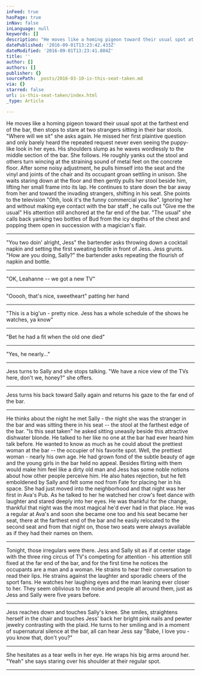 ```yaml
---
inFeed: true
hasPage: true
inNav: false
inLanguage: null
keywords: []
description: "He moves like a homing pigeon toward their usual spot at the farthest end of the bar, then stops to stare at two strangers sitting in their bar stools.\_ \"Where will we sit\" she asks again.\_ He missed her first plaintive question and only barely heard the repeated request never even seeing the puppy-like look in her eyes.\_ His shoulders slump as he waves wordlessly to the middle section of the bar.\_ She follows.\_ He roughly yanks out the stool and others turn wincing at the straining sound of metal feet on the concrete floor.\_ After some noisy adjustment, he pulls himself into the seat and the vinyl and joints of the chair and its occupant groan settling in unison.\_ She waits staring down at the floor and then gently pulls her stool beside him, lifting her small frame into its lap.\_ He continues to stare down the bar away from her and toward the invading strangers, shifting in his seat. She points to the television \"Ohh, look it's the funny commercial you like\".\_ Ignoring her and without making eye contact with the bar staff , he calls out \"Give me the usual\"\_ His attention still anchored at the far end of the bar. \"The usual\" she calls back yanking two bottles of Bud from the icy depths of the chest and popping them open in succession with a magician's flair."
datePublished: '2016-09-01T13:23:42.433Z'
dateModified: '2016-09-01T13:23:41.804Z'
title: ''
author: []
authors: []
publisher: {}
sourcePath: _posts/2016-03-10-is-this-seat-taken.md
via: {}
starred: false
url: is-this-seat-taken/index.html
_type: Article

---
```

He moves like a homing pigeon toward their usual spot at the farthest end of the bar, then stops to stare at two strangers sitting in their bar stools.  "Where will we sit" she asks again.  He missed her first plaintive question and only barely heard the repeated request never even seeing the puppy-like look in her eyes.  His shoulders slump as he waves wordlessly to the middle section of the bar.  She follows.  He roughly yanks out the stool and others turn wincing at the straining sound of metal feet on the concrete floor.  After some noisy adjustment, he pulls himself into the seat and the vinyl and joints of the chair and its occupant groan settling in unison.  She waits staring down at the floor and then gently pulls her stool beside him, lifting her small frame into its lap.  He continues to stare down the bar away from her and toward the invading strangers, shifting in his seat. She points to the television "Ohh, look it's the funny commercial you like".  Ignoring her and without making eye contact with the bar staff , he calls out "Give me the usual"  His attention still anchored at the far end of the bar. "The usual" she calls back yanking two bottles of Bud from the icy depths of the chest and popping them open in succession with a magician's flair.

****

"You two doin' alright, Jess" the bartender asks throwing down a cocktail napkin and setting the first sweating bottle in front of Jess. Jess grunts. "How are you doing, Sally?" the bartender asks repeating the flourish of napkin and bottle. 

****

"OK, Leahanne -- we got a new TV" 

****

"Ooooh, that's nice, sweetheart" patting her hand

****

"This is a big'un - pretty nice. Jess has a whole schedule of the shows he watches, ya know"

****

"Bet he had a fit when the old one died"

****

"Yes, he nearly..."

****

Jess turns to Sally and she stops talking. "We have a nice view of the TVs here, don't we, honey?" she offers.

****

Jess turns his back toward Sally again and returns his gaze to the far end of the bar. 

****

He thinks about the night he met Sally - the night she was the stranger in the bar and was sitting there in his seat -- the stool at the farthest edge of the bar. "Is this seat taken" he asked sitting uneasily beside this attractive dishwater blonde.  He talked to her like no one at the bar had ever heard him talk before.  He wanted to know as much as he could about the prettiest woman at the bar -- the occupier of his favorite spot.  Well, the prettiest woman - nearly his own age.  He had grown fond of the subtle beauty of age and the young girls in the bar held no appeal.  Besides flirting with them would make him feel like a dirty old man and Jess has some noble notions about how other people perceive him.  He also hates rejection, but he felt emboldened by Sally and felt some nod from Fate for placing her in his space. She had just moved into the neighborhood and that night was her first in Ava's Pub. As he talked to her he watched her crow's feet dance with laughter and stared deeply into her eyes. He was thankful for the change, thankful that night was the most magical he'd ever had in that place. He was a regular at Ava's and soon she became one too and his seat became her seat, there at the farthest end of the bar and he easily relocated to the second seat and from that night on, those two seats were always available as if they had their names on them.

****

Tonight, those irregulars were there.  Jess and Sally sit as if at center stage with the three ring circus of TV's competing for attention - his attention still fixed at the far end of the bar, and for the first time he notices the occupants are a man and a woman.  He strains to hear their conversation to read their lips. He strains against the laughter and sporadic cheers of the sport fans. He watches her laughing eyes and the man leaning ever closer to her.  They seem oblivious to the noise and people all around them, just as Jess and Sally were five years before.

****

Jess reaches down and touches Sally's knee.  She smiles, straightens herself in the chair and touches Jess' back her bright pink nails and pewter jewelry contrasting with the plaid. He turns to her smiling and in a moment of supernatural silence at the bar, all can hear Jess say "Babe, I love you - you know that, don't you?" 

****

She hesitates as a tear wells in her eye. He wraps his big arms around her.  "Yeah" she says staring over his shoulder at their regular spot.

****